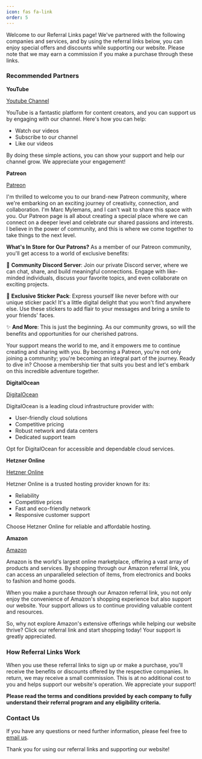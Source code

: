 ```yaml
---
icon: fas fa-link
order: 5
---
```


Welcome to our Referral Links page! We've partnered with the following companies and services, and by using the referral links below, you can enjoy special offers and discounts while supporting our website. Please note that we may earn a commission if you make a purchase through these links.

### Recommended Partners

**YouTube**

[Youtube Channel](https://www.youtube.com/@mylemansonline)

YouTube is a fantastic platform for content creators, and you can support us by engaging with our channel. Here's how you can help:

- Watch our videos
- Subscribe to our channel
- Like our videos

By doing these simple actions, you can show your support and help our channel grow. We appreciate your engagement!


**Patreon**

[Patreon](https://patreon.com/MylemansOnline?utm_medium=clipboard_copy&utm_source=copyLink&utm_campaign=creatorshare_creator&utm_content=join_link)

I'm thrilled to welcome you to our brand-new Patreon community, where we're embarking on an exciting journey of creativity, connection, and collaboration. I'm Marc Mylemans, and I can't wait to share this space with you.
Our Patreon page is all about creating a special place where we can connect on a deeper level and celebrate our shared passions and interests. I believe in the power of community, and this is where we come together to take things to the next level.

**What's In Store for Our Patrons?**
As a member of our Patreon community, you'll get access to a world of exclusive benefits:

📌 **Community Discord Server**: Join our private Discord server, where we can chat, share, and build meaningful connections. Engage with like-minded individuals, discuss your favorite topics, and even collaborate on exciting projects.

🎁 **Exclusive Sticker Pack**: Express yourself like never before with our unique sticker pack! It's a little digital delight that you won't find anywhere else. Use these stickers to add flair to your messages and bring a smile to your friends' faces.

✨ **And More**: This is just the beginning. As our community grows, so will the benefits and opportunities for our cherished patrons.

Your support means the world to me, and it empowers me to continue creating and sharing with you. By becoming a Patreon, you're not only joining a community; you're becoming an integral part of the journey.
Ready to dive in? Choose a membership tier that suits you best and let's embark on this incredible adventure together.


**DigitalOcean**

[DigitalOcean](https://www.digitalocean.com/?refcode=e03b740d65fb&utm_campaign=Referral_Invite&utm_medium=Referral_Program&utm_source=badge)

DigitalOcean is a leading cloud infrastructure provider with:

- User-friendly cloud solutions
- Competitive pricing
- Robust network and data centers
- Dedicated support team

Opt for DigitalOcean for accessible and dependable cloud services.



**Hetzner Online**

[Hetzner Online](https://hetzner.cloud/?ref=AVos7cZTU8pW)

Hetzner Online is a trusted hosting provider known for its:

- Reliability
- Competitive prices
- Fast and eco-friendly network
- Responsive customer support

Choose Hetzner Online for reliable and affordable hosting.



**Amazon**

[Amazon](https://www.amazon.com.be/b?_encoding=UTF8&tag=mylemansonlin-21&linkCode=ur2&linkId=f955fcfec8081ca9499b900731540004&camp=247&creative=1211&node=27156257031)

Amazon is the world's largest online marketplace, offering a vast array of products and services. By shopping through our Amazon referral link, you can access an unparalleled selection of items, from electronics and books to fashion and home goods.

When you make a purchase through our Amazon referral link, you not only enjoy the convenience of Amazon's shopping experience but also support our website. Your support allows us to continue providing valuable content and resources.

So, why not explore Amazon's extensive offerings while helping our website thrive? Click our referral link and start shopping today! Your support is greatly appreciated.



### How Referral Links Work

When you use these referral links to sign up or make a purchase, you'll receive the benefits or discounts offered by the respective companies. In return, we may receive a small commission. This is at no additional cost to you and helps support our website's operation. We appreciate your support!

**Please read the terms and conditions provided by each company to fully understand their referral program and any eligibility criteria.**

### Contact Us

If you have any questions or need further information, please feel free to [email us](mailto:info@mylemans.online).

Thank you for using our referral links and supporting our website!